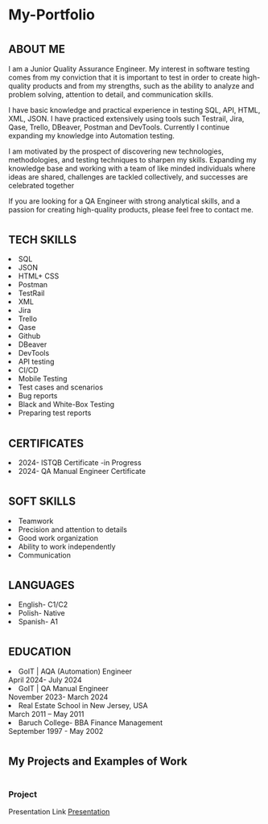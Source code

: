 # My-Portfolio

# <h2>ABOUT ME</h2>

I am a Junior Quality Assurance Engineer.
My interest in software testing comes from my conviction
that it is important to test in order to create high-quality
products and from my strengths, such as the ability to
analyze and problem solving, attention to detail, and
communication skills.

I have basic knowledge and practical experience in testing SQL, API, HTML, XML, JSON. I have practiced extensively using tools such Testrail, Jira, Qase, Trello, DBeaver, Postman and DevTools. Currently I continue expanding my knowledge into Automation testing.

I am motivated by the prospect of discovering new
technologies, methodologies, and testing techniques to
sharpen my skills. Expanding my knowledge base and
working with a team of like minded individuals where
ideas are shared, challenges are tackled collectively, and
successes are celebrated together

If you are looking for a QA Engineer with strong analytical skills, and a passion for creating high-quality products, please feel free to contact me.


# <h2>TECH SKILLS</h2>

<li>SQL</br>
<li>JSON</br>
<li>HTML+ CSS</br>
<li>Postman</br>
<li>TestRail</br>
<li>XML</br>
<li>Jira</br>
<li>Trello</br>
<li>Qase</br>
<li>Github</br>
<li>DBeaver</br>
<li>DevTools</br>
<li>API testing</br>
<li>CI/CD</br>
<li>Mobile Testing</br>
<li>Test cases and scenarios</br>
<li>Bug reports</br>
<li>Black and White-Box Testing</br>
<li>Preparing test reports</br>


# <h2>CERTIFICATES</h2>

<li>2024- ISTQB Certificate -in Progress
<li>2024- QA Manual Engineer Certificate


# <h2>SOFT SKILLS</h2>

<li>Teamwork</br>
<li>Precision and attention to details</br>
<li>Good work organization</br>
<li>Ability to work independently</br>
<li>Communication</br>


# <h2>LANGUAGES</h2>

<li>English- C1/C2</br>
<li>Polish- Native</br>
<li>Spanish- A1</br>


# <h2>EDUCATION</h2>

<li>GoIT | AQA (Automation)  Engineer
</li>April 2024- July 2024

<li>GoIT | QA Manual Engineer
</li>November 2023- March 2024

<li>Real Estate School in New Jersey, USA
</li>March 2011 – May 2011

<li>Baruch College- BBA Finance Management
</li>September 1997 - May 2002 








# <h2>My Projects and Examples of Work</h2>

<h3></br>Project</h3>

Presentation Link
[Presentation](https://docs.google.com/presentation/d/1rtCl5763RXg1zfW-k4Cnb_2lup7242aD/edit?usp=sharing&ouid=102642905155056726664&rtpof=true&sd=true)
